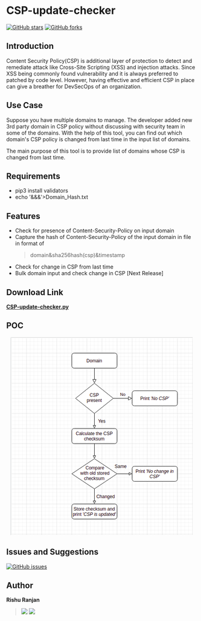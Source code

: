 # CSP-update-checker

[![GitHub stars](https://img.shields.io/github/stars/rishuranjanofficial/CSP-update-checker?logoColor=blue&style=social)](https://github.com/rishuranjanofficial/CSP-update-checker/stargazers)   [![GitHub forks](https://img.shields.io/github/forks/rishuranjanofficial/CSP-update-checker?logoColor=blue&style=social)](https://github.com/rishuranjanofficial/CSP-update-checker/network)

## Introduction
Content Security Policy(CSP) is additional layer of protection to detect and remediate attack like Cross-Site Scripting (XSS) and injection attacks. Since XSS being commonly found vulnerability and it is always preferred to patched by code level. However, having effective and efficient CSP in place can give a breather for DevSecOps of an organization. 

## Use Case
Suppose you have multiple domains to manage. The developer added new 3rd party domain in CSP policy without discussing with security team  in some of the domains. With the help of this tool, you can find out which domain's CSP policy is changed from last time in the input list of domains.

The main purpose of this tool is to provide list of domains whose CSP is changed from last time.

## Requirements
- pip3 install validators
- echo '&&&'>Domain_Hash.txt

## Features
- Check for presence of Content-Security-Policy on input domain
- Capture the hash of Content-Security-Policy of the input domain in file in format of 
     > domain&sha256hash(csp)&timestamp
- Check for change in CSP from last time
- Bulk domain input and check change in CSP [Next Release]

## Download Link 
**[CSP-update-checker.py](https://rishuranjanofficial.github.io/CSP-update-checker/CSP-update-checker.py)**

## POC
<p align="center">
  <img src="https://github.com/rishuranjanofficial/CSP-update-checker/blob/main/Flowchart%20of%20CSP%20update%20checker%20script.png?raw=true" alt="Flow chart of CSP update checker script"/>
</p>

## Issues and Suggestions
[![GitHub issues](https://img.shields.io/github/issues/rishuranjanofficial/CSP-update-checker?label=Contribution&style=social)](https://github.com/rishuranjanofficial/CSP-update-checker/issues)

## Author
**Rishu Ranjan**
> [![](https://img.shields.io/twitter/follow/tweetit_rrj?style=social)](https://twitter.com/intent/follow?screen_name=tweetit_rrj)   [![](https://static-exp1.licdn.com/sc/h/95o6rrc5ws6mlw6wqzy0xgj7y)](https://www.linkedin.com/in/rishuranjan/)
